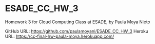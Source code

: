# ESADE_CC_HW_3
Homework 3 for Cloud Computing Class at ESADE, by Paula Moya Nieto

GitHub URL: https://github.com/paulamoyani/ESADE_CC_HW_3
Heroku URL: https://cc-final-hw-paula-moya.herokuapp.com/
